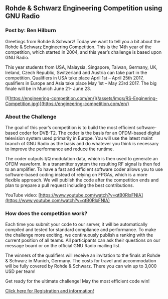 
## Rohde &#038; Schwarz Engineering Competition using GNU Radio
### Post by: Ben Hilburn

Greetings from Rohde & Schwarz! Today we want to tell you a bit about the Rohde & Schwarz Engineering Competition. This is the 14th year of the competition, which started in 2004, and this year’s challenge is based upon GNU Radio.

This year students from USA, Malaysia, Singapore, Taiwan, Germany, UK, Ireland, Czech Republic, Switzerland and Austria can take part in the competition. Qualifiers in USA take place April 1st – April 25th 2017, qualifiers in Europe and Asia take place May 1st – May 23rd 2017. The big finale will be in Munich June 21- June 23.

[![https://engineering-competition.com/en/](/assets/imgs/RS-Enginering-Competition.jpg)](https://engineering-competition.com/en/)

### About the Challenge

The goal of this year’s competition is to build the most efficient software-based coder for DVB-T2. The coder is the basis for an OFDM-based digital television system used primarily in Europe. You will use the latest maint branch of GNU Radio as the basis and do whatever you think is necessary to improve the performance and reduce the runtime.

The coder outputs I/Q modulation data, which is then used to generate an OFDM waveform. In a transmitter system the resulting RF signal is then fed to an amplifier. To have a fast and efficient software coder allows you to use software-based coding instead of relying on FPGAs, which is a more flexible approach. We will publish the code after the competition ends and plan to prepare a pull request including the best contributions.

YouTube video: [https://www.youtube.com/watch?v=qtB0RlxFNlA](https://www.youtube.com/watch?v=qtB0RlxFNlA)

### How does the competition work?

Each time you submit your code to our server, it will be automatically compiled and tested for standard compliance and performance. To make the challenge more exciting, we continuously publish a ranking with the current position of all teams. All participants can ask their questions on our message board or on the official GNU Radio mailing list.

The winners of the qualifiers will receive an invitation to the finals at Rohde & Schwarz in Munich, Germany. The costs for travel and accommodation will be fully covered by Rohde & Schwarz. There you can win up to 3,000 USD per team!

Get ready for the ultimate challenge! May the most efficient code win!

[Click here for Registration and information!](https://bit.ly/2ndTaLO)

